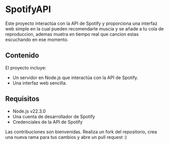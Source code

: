 # SpotifyAPI

Este proyecto interactúa con la API de Spotify y proporciona una interfaz web simple en la cual pueden recomendarte muscia y se añade a tu cola de reproduccion, ademas muetra en tiempo real que cancion estas escuchando en ese momento.

## Contenido

El proyecto incluye:

- Un servidor en Node.js que interactúa con la API de Spotify.
- Una interfaz web sencilla.

## Requisitos

- Node.js v22.3.0
- Una cuenta de desarrollador de Spotify
- Credenciales de la API de Spotify


Las contribuciones son bienvenidas. Realiza un fork del repositorio, crea una nueva rama para tus cambios y abre un pull request :)
